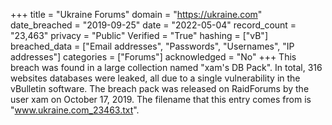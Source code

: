 +++
title = "Ukraine Forums"
domain = "https://ukraine.com"
date_breached = "2019-09-25"
date = "2022-05-04"
record_count = "23,463"
privacy = "Public"
Verified = "True"
hashing = ["vB"]
breached_data = ["Email addresses", "Passwords", "Usernames", "IP addresses"]
categories = ["Forums"]
acknowledged = "No"
+++
This breach was found in a large collection named "xam's DB Pack". In total, 316 websites databases were leaked, all due to a single vulnerability in the vBulletin software. The breach pack was released on RaidForums by the user xam on October 17, 2019. The filename that this entry comes from is "www.ukraine.com_23463.txt".
